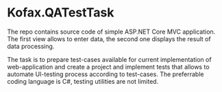 # Kofax.QATestTask

The repo contains source code of simple ASP.NET Core MVC application.
The first view allows to enter data, the second one displays the result of data processing.

The task is to prepare test-cases available for current implementation of web-application and create a project and implement tests that allows to automate UI-testing process according to test-cases.
The preferrable coding language is C#, testing utilities are not limited.